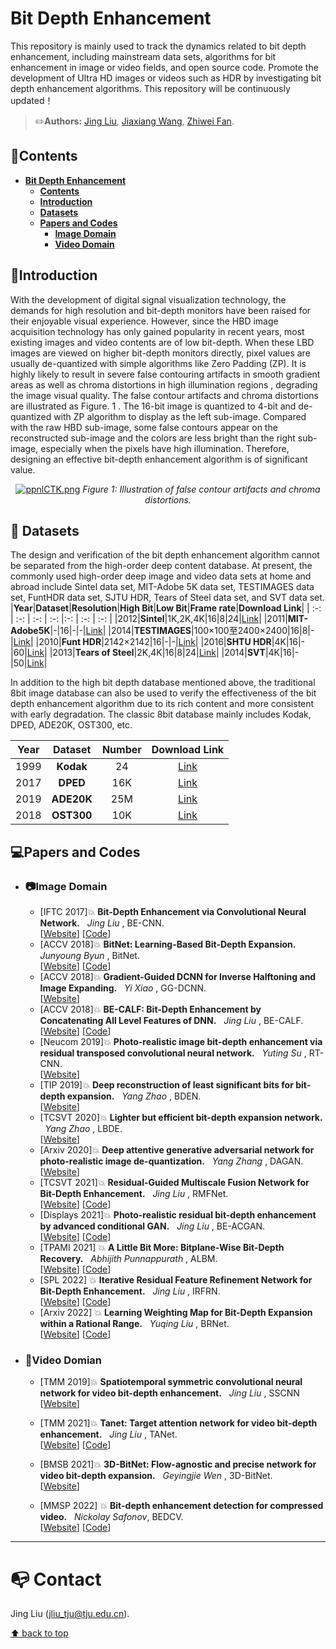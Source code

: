 # Bit Depth Enhancement <a name="headin"></a>

This repository is mainly used to track the dynamics related to bit depth enhancement, including mainstream data sets, algorithms for bit enhancement in image or video fields, and open source code. Promote the development of Ultra HD images or videos such as HDR by investigating bit depth enhancement algorithms. This repository will be continuously updated！

> :pencil2:**Authors:**
> [Jing Liu](https://github.com/TJUMMG), [Jiaxiang Wang](https://github.com/DumbFox123), [Zhiwei Fan](https://github.com/FanDady).

## :bookmark:Contents
- **[Bit Depth Enhancement <a name="headin"></a>](#bit-deep-enhancement-)**	
	- **[Contents](#contents)**	
	- **[Introduction](#introduction)**
	- **[Datasets](#datasets)**
	- **[Papers and Codes](#papers-and-codes)**
		- **[Image Domain](#image-domain)**
		- **[Video Domain](#video-domian)**

## :blue_book:Introduction

With the development of digital signal visualization technology, the demands for high resolution and bit-depth monitors have been raised for their enjoyable visual experience. However, since the HBD image acquisition technology has only gained popularity in recent years, most existing images and video contents are of low bit-depth. When these LBD images are viewed on higher bit-depth monitors directly, pixel values are usually de-quantized with simple algorithms like Zero Padding (ZP). It is highly likely to result in severe false contouring artifacts in smooth gradient areas as well as chroma distortions in high illumination regions , degrading the image visual quality. The false contour artifacts and chroma distortions are illustrated as Figure. 1 . The 16-bit image is quantized to 4-bit and de-quantized with ZP algorithm to display as the left sub-image. Compared with the raw HBD sub-image, some false contours appear on the reconstructed sub-image and the colors are less bright than the right sub-image, especially when the pixels have high illumination. Therefore, designing an effective bit-depth enhancement algorithm is of significant value.


<p align="center">
    <a href="https://imgse.com/i/ppnlCTK"><img src="https://s1.ax1x.com/2023/03/09/ppnlCTK.png" alt="ppnlCTK.png" border="0" /></a>
    <em> 
    Figure 1: Illustration of false contour artifacts and chroma distortions.
    </em>
</p>




## :file_folder: Datasets

The design and verification of the bit depth enhancement algorithm cannot be separated from the high-order deep content database. At present, the commonly used high-order deep image and video data sets at home and abroad include Sintel data set, MIT-Adobe 5K data set, TESTIMAGES data set, FuntHDR data set, SJTU HDR, Tears of Steel data set, and SVT data set.
|**Year**|**Dataset**|**Resolution**|**High Bit**|**Low Bit**|**Frame rate**|**Download Link**|
| :-: | :-: | :-: | :-: |:-: | :-: | :-: |
|2012|**Sintel**|1K,2K,4K|16|8|24|[Link](http://sintel.is.tue.mpg.de/downloads)|
|2011|**MIT-Adobe5K**|-|16|-|-|[Link](https://data.csail.mit.edu/graphics/fivek/)|
|2014|**TESTIMAGES**|100×100至2400×2400|16|8|-|[Link](https://sourceforge.net/projects/testimages/files/)|
|2010|**Funt HDR**|2142×2142|16|-|-|[Link](https://www2.cs.sfu.ca/~colour/data/funt_hdr/#DESCRIPTION)|
|2016|**SHTU HDR**|4K|16|-|60|[Link](https://medialab.sjtu.edu.cn/post/16-01-01-sjtu-hdr-video-sequences/)|
|2013|**Tears of Steel**|2K,4K|16|8|24|[Link](https://mango.blender.org/download/)|
|2014|**SVT**|4K|16|-|50|[Link](https://tc11.cvc.uab.es/datasets/SVT_1)|

In addition to the high bit depth database mentioned above, the traditional 8bit image database can also be used to verify the effectiveness of the bit depth enhancement algorithm due to its rich content and more consistent with early degradation. The classic 8bit database mainly includes Kodak, DPED, ADE20K, OST300, etc.

|**Year**|**Dataset**|**Number**|**Download Link**|
| :-: | :-: | :-: | :-: |
|1999|**Kodak**|24|[Link](https://r0k.us/graphics/kodak/)|
|2017|**DPED**|16K|[Link](https://people.ee.ethz.ch/~ihnatova/)|
|2019|**ADE20K**|25M|[Link](https://groups.csail.mit.edu/vision/datasets/ADE20K/)|
|2018|**OST300**|10K|[Link](http://mmlab.ie.cuhk.edu.hk/projects/SFTGAN/)|


## :computer:Papers and Codes

- ### :camera:Image Domain

   - [IFTC 2017]:boom: **Bit-Depth Enhancement via Convolutional Neural Network.** &nbsp; *Jing Liu* , BE-CNN.\
   [[Website](https://link.springer.com/chapter/10.1007/978-981-10-8108-8_24)] [[Code](https://github.com/TJUMMG/BE-CNN)] 
   - [ACCV 2018]:boom: **BitNet: Learning-Based Bit-Depth Expansion.** &nbsp; *Junyoung Byun* , BitNet.\
   [[Website](https://link.springer.com/chapter/10.1007/978-3-030-20890-5_5)] [[Code](https://github.com/kamkyu94/BitNet)] 
   - [ACCV 2018]:boom: **Gradient-Guided DCNN for Inverse Halftoning and Image Expanding.** &nbsp; *Yi Xiao* , GG-DCNN.\
   [[Website](https://link.springer.com/chapter/10.1007/978-3-030-20870-7_13)]
   - [ACCV 2018]:boom: **BE-CALF: Bit-Depth Enhancement by Concatenating All Level Features of DNN.** &nbsp; *Jing Liu* , BE-CALF.\
   [[Website](https://ieeexplore.ieee.org/document/8713480)] [[Code](https://github.com/TJUMMG/BE-CALF)] 
   - [Neucom 2019]:boom: **Photo-realistic image bit-depth enhancement via residual transposed convolutional neural network.** &nbsp; *Yuting Su* , RT-CNN.\
   [[Website](https://www.sciencedirect.com/science/article/pii/S0925231219305272)] 
   - [TIP 2019]:boom: **Deep reconstruction of least significant bits for bit-depth expansion.** &nbsp; *Yang Zhao* , BDEN.\
   [[Website](https://ieeexplore.ieee.org/document/8603810)] 
   - [TCSVT 2020]:boom: **Lighter but efficient bit-depth expansion network.** &nbsp; *Yang Zhao* , LBDE.\
   [[Website](https://ieeexplore.ieee.org/document/9044324)] 
   - [Arxiv 2020]:boom: **Deep attentive generative adversarial network for photo-realistic image de-quantization.** &nbsp; *Yang Zhang* , DAGAN.\
   [[Website](https://arxiv.org/ftp/arxiv/papers/2004/2004.03150.pdf)] 
   - [TCSVT 2021]:boom: **Residual-Guided Multiscale Fusion Network for Bit-Depth Enhancement.** &nbsp; *Jing Liu* , RMFNet.\
   [[Website](https://ieeexplore.ieee.org/document/9491068)] [[Code](https://github.com/TJUMMG/RMFNet)] 
   - [Displays 2021]:boom: **Photo-realistic residual bit-depth enhancement by advanced conditional GAN.** &nbsp; *Jing Liu* , BE-ACGAN.\
   [[Website](https://www.sciencedirect.com/science/article/pii/S0141938221000512)] [[Code](https://github.com/TJUMMG/BE-ACGAN)] 
   - [TPAMI 2021] :boom: **A Little Bit More: Bitplane-Wise Bit-Depth Recovery.** &nbsp; *Abhijith Punnappurath* , ALBM.\
   [[Website](https://blog.alexalemi.com/diffusion.html)] [[Code](https://colab.research.google.com/github/google-research/vdm/blob/main/colab/SimpleDiffusionColab.ipynb)] 
   - [SPL 2022] :boom: **Iterative Residual Feature Refinement Network for Bit-Depth Enhancement.** &nbsp; *Jing Liu* , IRFRN.\
   [[Website](https://ieeexplore.ieee.org/abstract/document/9787714)] [[Code](https://github.com/TJUMMG/IRFRN)]    
   - [Arxiv 2022] :boom: **Learning Weighting Map for Bit-Depth Expansion within a Rational Range.** &nbsp; *Yuqing Liu* , BRNet.\
   [[Website](https://arxiv.org/abs/2204.12039)] [[Code](https://github.com/yuqing-liu-dut/bit-depth-expansion)] 


- ### :movie_camera:Video Domian

   - [TMM 2019]:boom: **Spatiotemporal symmetric convolutional neural network for video bit-depth enhancement.** &nbsp; *Jing Liu* , SSCNN\
[[Website](https://ieeexplore.ieee.org/document/8636159)] 

   - [TMM 2021]:boom: **Tanet: Target attention network for video bit-depth enhancement.** &nbsp; *Jing Liu* , TANet.\
[[Website](https://ieeexplore.ieee.org/abstract/document/9547837)] [[Code](https://colab.research.google.com/github/google-research/vdm/blob/main/colab/SimpleDiffusionColab.ipynb)] 

   - [BMSB 2021]:boom: **3D-BitNet: Flow-agnostic and precise network for video bit-depth expansion.** &nbsp; *Geyingjie Wen* , 3D-BitNet.\
[[Website](https://ieeexplore.ieee.org/document/9547086)]

   - [MMSP 2022] :boom: **Bit-depth enhancement detection for compressed video.** &nbsp; *Nickolay Safonov*, BEDCV.\
[[Website](https://arxiv.org/abs/2211.04799v1)] [[Code](https://colab.research.google.com/github/google-research/vdm/blob/main/colab/SimpleDiffusionColab.ipynb)] 

---

# :mailbox_with_no_mail: Contact

 Jing Liu (jliu_tju@tju.edu.cn).

[⬆ back to top](#headin)
